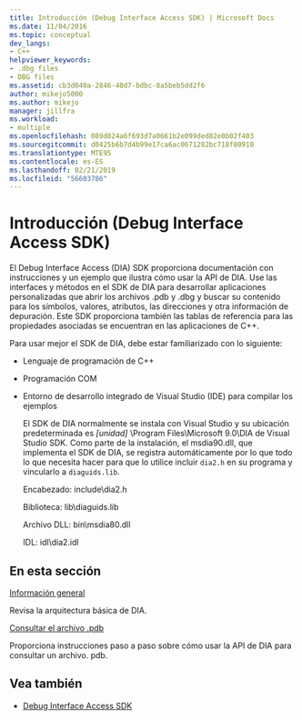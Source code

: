 ```yaml
---
title: Introducción (Debug Interface Access SDK) | Microsoft Docs
ms.date: 11/04/2016
ms.topic: conceptual
dev_langs:
- C++
helpviewer_keywords:
- .dbg files
- DBG files
ms.assetid: cb3d040a-2846-40d7-bdbc-8a5beb5dd2f6
author: mikejo5000
ms.author: mikejo
manager: jillfra
ms.workload:
- multiple
ms.openlocfilehash: 089d824a6f693d7a0661b2e099ded82e0b02f403
ms.sourcegitcommit: d0425b6b7d4b99e17ca6ac0671282bc718f80910
ms.translationtype: MTE95
ms.contentlocale: es-ES
ms.lasthandoff: 02/21/2019
ms.locfileid: "56603786"
---
```

# <a name="getting-started-debug-interface-access-sdk"></a>Introducción (Debug Interface Access SDK)
El Debug Interface Access (DIA) SDK proporciona documentación con instrucciones y un ejemplo que ilustra cómo usar la API de DIA. Use las interfaces y métodos en el SDK de DIA para desarrollar aplicaciones personalizadas que abrir los archivos .pdb y .dbg y buscar su contenido para los símbolos, valores, atributos, las direcciones y otra información de depuración. Este SDK proporciona también las tablas de referencia para las propiedades asociadas se encuentran en las aplicaciones de C++.

 Para usar mejor el SDK de DIA, debe estar familiarizado con lo siguiente:

- Lenguaje de programación de C++

- Programación COM

- Entorno de desarrollo integrado de Visual Studio (IDE) para compilar los ejemplos

  El SDK de DIA normalmente se instala con Visual Studio y su ubicación predeterminada es *[unidad]* \Program Files\Microsoft 9.0\DIA de Visual Studio SDK. Como parte de la instalación, el msdia90.dll, que implementa el SDK de DIA, se registra automáticamente por lo que todo lo que necesita hacer para que lo utilice incluir `dia2.h` en su programa y vincularlo a `diaguids.lib`.

  Encabezado: include\dia2.h

  Biblioteca: lib\diaguids.lib

  Archivo DLL: bin\msdia80.dll

  IDL: idl\dia2.idl

## <a name="in-this-section"></a>En esta sección

[Información general](../../debugger/debug-interface-access/overview-debug-interface-access-sdk.md)

Revisa la arquitectura básica de DIA.

[Consultar el archivo .pdb](../../debugger/debug-interface-access/querying-the-dot-pdb-file.md)

Proporciona instrucciones paso a paso sobre cómo usar la API de DIA para consultar un archivo. pdb.

## <a name="see-also"></a>Vea también

- [Debug Interface Access SDK](../../debugger/debug-interface-access/debug-interface-access-sdk.md)